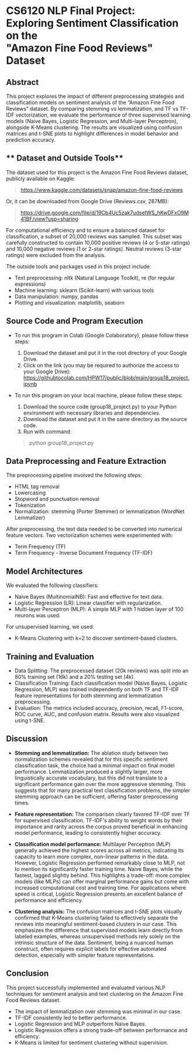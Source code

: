 # **CS6120 NLP Final Project:<br>Exploring Sentiment Classification on the <br>"Amazon Fine Food Reviews" Dataset**

## **Abstract**

This project explores the impact of different preprocessing strategies and classification models on sentiment analysis of the “Amazon Fine Food Reviews” dataset. By comparing stemming vs lemmatization, and TF vs TF-IDF vectorization, we evaluate the performance of three supervised learning models (Naive Bayes, Logistic Regression, and Multi-layer Perceptron), alongside K-Means clustering. The results are visualized using confusion matrices and t-SNE plots to highlight differences in model behavior and prediction accuracy.

## ** Dataset and Outside Tools**

The dataset used for this project is the Amazon Fine Food Reviews dataset, publicly available on Kaggle:
> https://www.kaggle.com/datasets/snap/amazon-fine-food-reviews

Or, it can be downloaded from Google Drive (Reviews.csv, 287MB):
> https://drive.google.com/file/d/19Cb4Uc5zak7udsetWS_hKwDFxO9M41BF/view?usp=sharing

For computational efficiency and to ensure a balanced dataset for classification, a subset of 20,000 reviews was sampled. This subset was carefully constructed to contain 10,000 positive reviews (4 or 5-star ratings) and 10,000 negative reviews (1 or 2-star ratings). Neutral reviews (3-star ratings) were excluded from the analysis.

The outside tools and packages used in this project include:
- Text preprocessing: nltk (Natural Language Toolkit), re (for regular expressions)
- Machine learning: sklearn (Scikit-learn) with various tools
- Data manipulation: numpy, pandas
- Plotting and visualization: matplotlib, seaborn

## **Source Code and Program Execution**

- To run this program in Colab (Google Colaboratory), please follow these steps:
  1. Download the dataset and put it in the root directory of your Google Drive.
  2. Click on the link (you may be required to authorize the access to your Google Drive):
https://githubtocolab.com/HPW17/public/blob/main/group18_project.ipynb

- To run this program on your local machine, please follow these steps:
  1. Download the source code (group18_project.py) to your Python environment with necessary libraries and dependencies. 
  2. Download the dataset and put it in the same directory as the source code.
  3. Run with command: 
  > python group18_project.py

## **Data Preprocessing and Feature Extraction**

The preprocessing pipeline involved the following steps:
- HTML tag removal
- Lowercasing
- Stopword and punctuation removal
- Tokenization
- Normalization: stemming (Porter Stemmer) or lemmatization (WordNet Lemmatizer)

After preprocessing, the text data needed to be converted into numerical feature vectors. Two vectorization schemes were experimented with: 
- Term Frequency (TF)
- Term Frequency - Inverse Document Frequency (TF-IDF)

## **Model Architectures**

We evaluated the following classifiers:
- Naive Bayes (MultinomialNB): Fast and effective for text data.
- Logistic Regression (LR): Linear classifier with regularization.
- Multi-layer Perceptron (MLP): A simple MLP with 1 hidden layer of 100 neurons was used.

For unsupervised learning, we used:
- K-Means Clustering with k=2 to discover sentiment-based clusters.

## **Training and Evaluation**

- Data Splitting: The preprocessed dataset (20k reviews) was split into an 80% training set (16k) and a 20% testing set (4k).
- Classification Training: Each classification model (Naive Bayes, Logistic Regression, MLP) was trained independently on both TF and TF-IDF feature representations for both stemming and lemmatization preprocessing.
- Evaluation: The metrics included accuracy, precision, recall, F1-score, ROC curve, AUC, and confusion matrix. Results were also visualized using t-SNE.

## **Discussion**

- **Stemming and lemmatization:** The ablation study between two normalization schemes revealed that for this specific sentiment classification task, the choice had a minimal impact on final model performance. Lemmatization produced a slightly larger, more linguistically accurate vocabulary, but this did not translate to a significant performance gain over the more aggressive stemming. This suggests that for many practical text classification problems, the simpler stemming approach can be sufficient, offering faster preprocessing times.

- **Feature representation:** The comparison clearly favored TF-IDF over TF for supervised classification. TF-IDF's ability to weight words by their importance and rarity across the corpus proved beneficial in enhancing model performance, leading to consistently higher accuracy. 

- **Classification model performance:** Multilayer Perceptron (MLP) generally achieved the highest scores across all metrics, indicating its capacity to learn more complex, non-linear patterns in the data. However, Logistic Regression performed remarkably close to MLP, not to mention its significantly faster training time. Naive Bayes, while the fastest, lagged slightly behind. This highlights a trade-off: more complex models (like MLPs) can offer marginal performance gains but come with increased computational cost and training time. For applications where speed is critical, Logistic Regression presents an excellent balance of performance and efficiency.

- **Clustering analysis:** The confusion matrices and t-SNE plots visually confirmed that K-Means clustering failed to effectively separate the reviews into meaningful sentiment-based clusters in our case. This emphasizes the difference that supervised models learn directly from labeled examples, whereas unsupervised methods rely solely on the intrinsic structure of the data. Sentiment, being a nuanced human construct, often requires explicit labels for effective automated detection, especially with simpler feature representations.

## **Conclusion**

This project successfully implemented and evaluated various NLP techniques for sentiment analysis and text clustering on the Amazon Fine Food Reviews dataset.
- The impact of lemmatization over stemming was minimal in our case.
- TF-IDF consistently led to better performance.
- Logistic Regression and MLP outperform Naive Bayes.
- Logistic Regression offers a strong trade-off between performance and efficiency.
- K-Means is limited for sentiment clustering without supervision.

